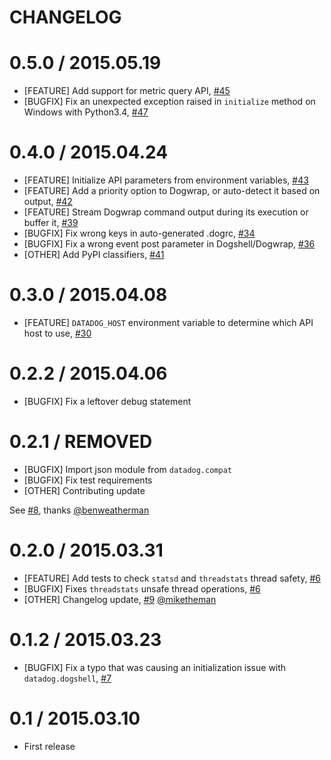 # CHANGELOG

0.5.0 / 2015.05.19
==================
* [FEATURE] Add support for metric query API, [#45][]
* [BUGFIX] Fix an unexpected exception raised in `initialize` method on Windows with Python3.4, [#47][]

0.4.0 / 2015.04.24
==================
* [FEATURE] Initialize API parameters from environment variables, [#43][]
* [FEATURE] Add a priority option to Dogwrap, or auto-detect it based on output, [#42][]
* [FEATURE] Stream Dogwrap command output during its execution or buffer it, [#39][]
* [BUGFIX] Fix wrong keys in auto-generated .dogrc, [#34][]
* [BUGFIX] Fix a wrong event post parameter in Dogshell/Dogwrap, [#36][]
* [OTHER] Add PyPI classifiers, [#41][]

0.3.0 / 2015.04.08
==================

* [FEATURE] `DATADOG_HOST` environment variable to determine which API host to use, [#30][]

0.2.2 / 2015.04.06
==================

* [BUGFIX] Fix a leftover debug statement

0.2.1 / REMOVED
==================

* [BUGFIX] Import json module from `datadog.compat`
* [BUGFIX] Fix test requirements
* [OTHER] Contributing update

See [#8][], thanks [@benweatherman][]

0.2.0 / 2015.03.31
==================

* [FEATURE] Add tests to check `statsd` and `threadstats` thread safety, [#6][]
* [BUGFIX] Fixes `threadstats` unsafe thread operations, [#6][]
* [OTHER] Changelog update, [#9][] [@miketheman][]

0.1.2 / 2015.03.23
==================

* [BUGFIX] Fix a typo that was causing an initialization issue with `datadog.dogshell`, [#7][]

0.1 / 2015.03.10
================

- First release

<!--- The following link definition list is generated by PimpMyChangelog --->
[#6]: https://github.com/DataDog/datadogpy/issues/6
[#7]: https://github.com/DataDog/datadogpy/issues/7
[#8]: https://github.com/DataDog/datadogpy/issues/8
[#9]: https://github.com/DataDog/datadogpy/issues/9
[#30]: https://github.com/DataDog/datadogpy/issues/30
[#34]: https://github.com/DataDog/datadogpy/issues/34
[#36]: https://github.com/DataDog/datadogpy/issues/36
[#39]: https://github.com/DataDog/datadogpy/issues/39
[#41]: https://github.com/DataDog/datadogpy/issues/41
[#42]: https://github.com/DataDog/datadogpy/issues/42
[#43]: https://github.com/DataDog/datadogpy/issues/43
[#45]: https://github.com/DataDog/datadogpy/issues/45
[#47]: https://github.com/DataDog/datadogpy/issues/47
[@benweatherman]: https://github.com/benweatherman
[@miketheman]: https://github.com/miketheman
